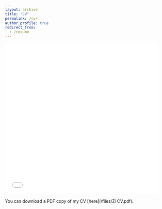 ```yaml
---
layout: archive
title: "CV"
permalink: /cv/
author_profile: true
redirect_from:
  - /resume
---
```


<iframe src="/files/Zi CV.pdf" width="100%" height="500" frameborder="no" border="0" marginwidth="0" marginheight="0"></iframe>

You can download a PDF copy of my CV [here](/files/Zi CV.pdf).
